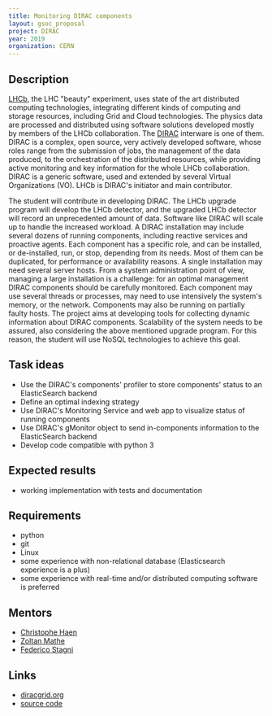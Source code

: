 ```yaml
---
title: Monitoring DIRAC components
layout: gsoc_proposal
project: DIRAC
year: 2019
organization: CERN
---
```


## Description

[LHCb](http://lhcb-public.web.cern.ch/lhcb-public/), the LHC "beauty" experiment, uses state of the art distributed computing technologies, integrating different kinds of computing and storage resources, including Grid and Cloud technologies. The physics data are processed and distributed using software solutions developed mostly by members of the LHCb collaboration. The [DIRAC](http://diracgrid.org/) interware is one of them. DIRAC is a complex, open source, very actively developed software, whose roles range from the submission of jobs, the management of the data produced, to the orchestration of the distributed resources, while providing active monitoring and key information for the whole LHCb collaboration. DIRAC is a generic software, used and extended by several Virtual Organizations (VO). LHCb is DIRAC's initiator and main contributor.

The student will contribute in developing DIRAC. The LHCb upgrade program will develop the LHCb detector, and the upgraded LHCb detector will record an unprecedented amount of data. Software like DIRAC will scale up to handle the increased workload. A DIRAC installation may include several dozens of running components, including reactive services and proactive agents. Each component has a specific role, and can be installed, or de-installed, run, or stop, depending from its needs. Most of them can be duplicated, for performance or availability reasons. A single installation may need several server hosts. From a system administration point of view, managing a large installation is a challenge: for an optimal management DIRAC components should be carefully monitored. Each component may use several threads or processes, may need to use intensively the system's memory, or the network. Components may also be running on partially faulty hosts. The project aims at developing tools for collecting dynamic information about DIRAC components. Scalability of the system needs to be assured, also considering the above mentioned upgrade program. For this reason, the student will use NoSQL technologies to achieve this goal.

## Task ideas

 * Use the DIRAC's components' profiler to store components' status to an ElasticSearch backend
 * Define an optimal indexing strategy
 * Use DIRAC's Monitoring Service and web app to visualize status of running components
 * Use DIRAC's gMonitor object to send in-components information to the ElasticSearch backend
 * Develop code compatible with python 3

## Expected results
 * working implementation with tests and documentation

## Requirements

 * python
 * git
 * Linux
 * some experience with non-relational database (Elasticsearch experience is a plus)
 * some experience with real-time and/or distributed computing software is preferred

## Mentors

 * [Christophe Haen](mailto:christophe.denis.haen@cern.ch)
 * [Zoltan Mathe](mailto:zoltan.mathe@cern.ch)
 * [Federico Stagni](mailto:federico.stagni@cern.ch)

## Links

 * [diracgrid.org](http://diracgrid.org/)
 * [source code](https://github.com/DIRACGrid)